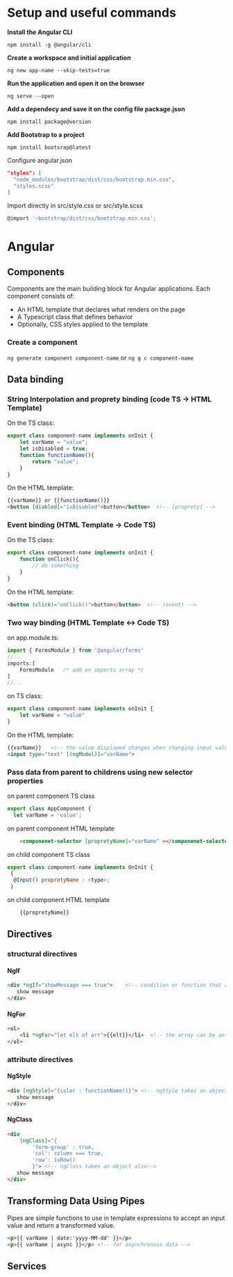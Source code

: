 # Setup and useful commands
**Install the Angular CLI**
```console
npm install -g @angular/cli
```
**Create a workspace and initial application**
```console
ng new app-name --skip-tests=true
```
**Run the application and open it on the browser**
```console
ng serve --open
```
**Add a dependecy and save it on the config file package.json**
```console
npm install package@version
```
**Add Bootstrap to a project**
```console
npm install bootsrap@latest
```
Configure angular.json
```json
"styles": [
  "node_modules/bootstrap/dist/css/bootstrap.min.css",
  "styles.scss"
]
```
Import directly in src/style.css or src/style.scss
```javascript
@import '~bootstrap/dist/css/bootstrap.min.css';
```

# Angular

## **Components**
Components are the main building block for Angular applications. Each component consists of:
- An HTML template that declares what renders on the page
- A Typescript class that defines behavior
- Optionally, CSS styles applied to the template
### **Create a component**
`ng generate component component-name` or `ng g c component-name`

## **Data binding**
### **String Interpolation and proprety binding (code TS -> HTML Template)**
On the TS class:
```javascript
export class component-name implements onInit {
    let varName = "value";
    let isDisabled = true;
    function functionName(){
        return "value";
    }
}
```
On the HTML template:
```html
{{varName}} or {{functionName()}}
<button [diabled]="isDisabled">button</button>  <!-- [proprety] -->
```
### **Event binding (HTML Template -> Code TS)**
On the TS class:
```javascript
export class component-name implements onInit {
    function onClick(){
        // do something
    }
}
```
On the HTML template:
```html
<button (click)="onClick()">button</button>  <!-- (event) -->
```
### **Two way binding (HTML Template <-> Code TS)**
on app.module.ts:
```javascript
import { FormsModule } from '@angular/forms'
//...
imports:[
    FormsModule   /* add on imports array */
]
//...
```
on TS class: 
```javascript
export class component-name implements onInit {
    let varName = "value"
}
```
On the HTML template:
```html
{{varName}}   <!-- the value displayed changes when changing input value -->
<input type="text" [(ngModel)]="varName"> 
```
### **Pass data from parent to childrens using new selector properties**
on parent component TS class
```javascript
export class AppComponent {
  let varName = 'value';
```
on parent component HTML template
```html
    <componenet-selector [propretyName]="varName" ></componenet-selector>
```
on child component TS class 
```javascript
export class component-name implements OnInit {
 {
  @Input() propretyName : <type>;
 }
```
on child component HTML template
```html
    {{propretyName}}
```

## **Directives**
### **structural directives**
#### **NgIf**
```html
<div *ngIf="showMessage === true">    <!-- condition or function that returns true or false -->
   show message 
</div>
```
#### **NgFor**
```html
<ul>
    <li *ngFor="let elt of arr">{{elt}}</li>  <!-- the array can be an array of primitive types or an array of objects -->
</ul>
```
### **attribute directives**
#### **NgStyle**
```html
<div [ngStyle]="{color : functionName()}"> <!-- ngStyle takes an object, functionName is defined in TS class-->
   show message 
</div>
```
#### **NgClass**
```html
<div 
    [ngClass]="{            
        'form-group' : true,
        'col': column === true,
        'row': isRow()
        }"> <!-- ngClass takes an object also-->
   show message 
</div>

```

## **Transforming Data Using Pipes**
Pipes are simple functions to use in template expressions to accept an input value and return a transformed value.
```html
<p>{{ varName | date:'yyyy-MM-dd' }}</p>
<p>{{ varName | async }}</p> <!-- for asynchronous data -->
```


## **Services**